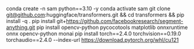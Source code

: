 conda create -n sam python==3.10 -y
conda activate sam
git clone git@github.com:huggingface/transformers.git && cd transformers && pip install -q .
pip install git+https://github.com/facebookresearch/segment-anything.git
pip install opencv-python pycocotools matplotlib onnxruntime onnx opencv-python monai
pip install torch==2.4.0 torchvision==0.19.0 torchaudio==2.4.0 --index-url https://download.pytorch.org/whl/cu121